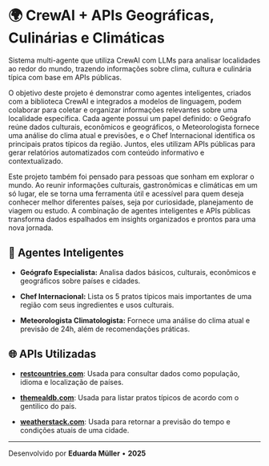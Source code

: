 # 🌍 CrewAI + APIs Geográficas, Culinárias e Climáticas

  Sistema multi-agente que utiliza CrewAI com LLMs para analisar localidades ao redor do mundo, trazendo informações sobre clima, cultura e culinária típica com base em APIs públicas.

  O objetivo deste projeto é demonstrar como agentes inteligentes, criados com a biblioteca CrewAI e integrados a modelos de linguagem, podem colaborar para coletar e organizar informações relevantes sobre uma localidade específica. Cada agente possui um papel definido: o Geógrafo reúne dados culturais, econômicos e geográficos, o Meteorologista fornece uma análise do clima atual e previsões, e o Chef Internacional identifica os principais pratos típicos da região. Juntos, eles utilizam APIs públicas para gerar relatórios automatizados com conteúdo informativo e contextualizado.  

  Este projeto também foi pensado para pessoas que sonham em explorar o mundo. Ao reunir informações culturais, gastronômicas e climáticas em um só lugar, ele se torna uma ferramenta útil e acessível para quem deseja conhecer melhor diferentes países, seja por curiosidade, planejamento de viagem ou estudo. A combinação de agentes inteligentes e APIs públicas transforma dados espalhados em insights organizados e prontos para uma nova jornada.

## 🧠 Agentes Inteligentes

- **Geógrafo Especialista:** Analisa dados básicos, culturais, econômicos e geográficos sobre países e cidades.

- **Chef Internacional:** Lista os 5 pratos típicos mais importantes de uma região com seus ingredientes e usos culturais.

- **Meteorologista Climatologista:** Fornece uma análise do clima atual e previsão de 24h, além de recomendações práticas.

## 🌐 APIs Utilizadas

- **[restcountries.com](https://restcountries.com/)**: Usada para consultar dados como população, idioma e localização de países.

- **[themealdb.com](https://www.themealdb.com/)**: Usada para listar pratos típicos de acordo com o gentilico do país.

- **[weatherstack.com](https://weatherstack.com/)**: Usada para retornar a previsão do tempo e condições atuais de uma cidade.

---
    
Desenvolvido por **Eduarda Müller** • **2025**  
